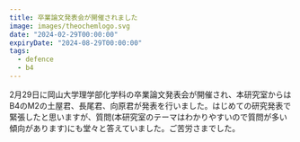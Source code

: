 ```yaml
---
title: 卒業論文発表会が開催されました
image: images/theochemlogo.svg
date: "2024-02-29T00:00:00"
expiryDate: "2024-08-29T00:00:00"
tags:
  - defence
  - b4
---
```

2月29日に岡山大学理学部化学科の卒業論文発表会が開催され、本研究室からはB4のM2の土屋君、長尾君、向原君が発表を行いました。はじめての研究発表で緊張したと思いますが、質問(本研究室のテーマはわかりやすいので質問が多い傾向があります)にも堂々と答えていました。ご苦労さまでした。